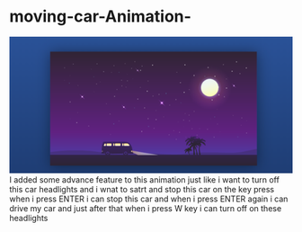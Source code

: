 # moving-car-Animation-
![Moving Car](https://github.com/prashantsingh20/moving-car-Animation-/blob/master/Capture.PNG)
I added some advance feature to this animation just like i want to turn off this car headlights and i wnat to satrt and stop this car on the key press 
when i press ENTER i can stop this car and when i press ENTER again i can drive my car and just after that when i press W key i can turn off on these headlights
